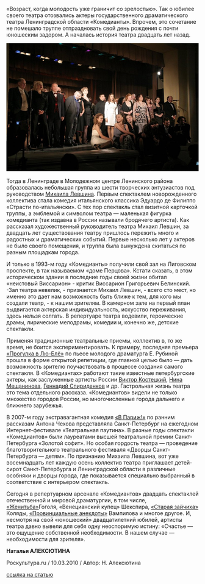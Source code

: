 «Возраст, когда молодость уже граничит со зрелостью». Так о юбилее своего театра отозвались актеры государственного драматического театра Ленинградской области «Комедианты». Впрочем, это сочетание не помешало труппе отпраздновать свой день рождения с почти юношеским задором. А началась история театра двадцать лет назад.


![](image-01.jpg)


Тогда в Ленинграде в Молодежном центре Ленинского района образовалась небольшая группа из шести творческих энтузиастов под руководством [Михаила Левшина][0]. Первым спектаклем новорожденного коллектива стала комедия итальянского классика Эдуардо де Филиппо «Страсти по-итальянски». С тех пор спектакль стал визитной карточкой труппы, а эмблемой и символом театра — маленькая фигурка комедианта (так издавна в России называли бродячего артиста). Как рассказал художественный руководитель театра Михаил Левшин, за двадцать лет существования театру пришлось пережить много и радостных и драматических событий. Первые несколько лет у актеров не было своего помещения, и труппа была вынуждена скитаться по разным площадкам города.


И только в 1993-м году «Комедианты» получили свой зал на Лиговском проспекте, в так называемом «доме Перцова». Кстати сказать, в этом историческом здании в последние годы своей жизни обитал «неистовый Виссарион» - критик Виссарион Григорьевич Белинский. -Зал театра невелик, - признается Михаил Левшин, - всего сто мест, но именно это дает нам возможность быть ближе к тем, для кого мы создали театр, - к нашим зрителям. В камерном зале на первый план выдвигается актерская индивидуальность, искусство переживания, здесь нельзя солгать. В репертуаре театра водевили, героические драмы, лирические мелодрамы, комедии и, конечно же, детские спектакли.


Применяя традиционные театральные приемы, коллектив в, то же время, не боится экспериментировать. К примеру, последняя премьера [«Прогулка в Лю-Блё»][1] по пьесе молодого драматурга Е. Рубиной прошла в форме открытой репетиции, где главной целью было — дать возможность зрителю поучаствовать в процессе создания самого спектакля. В «Комедиантах» работают такие известные петербургские актеры, как заслуженные артисты России [Виктор Костецкий][2], [Нина Мещанинова][3], [Геннадий Спириденков][4] и др. Гастрольная жизнь театра это тема отдельного рассказа. «Комедиантов» видели не только множество городов России, но многочисленные города дальнего и ближнего зарубежья.


В 2007-м году экстравагантная комедия [«В Париж!»][5] по ранним рассказам Антона Чехова представляла Санкт-Петербург на ежегодном Интернет-фестивале «Театральная паутина». В разные годы спектакли «Комедиантов» были лауреатами высшей театральной премии Санкт-Петербурга «Золотой софит». Но особая гордость театра — проведение благотворительного театрального фестиваля «Дворцы Санкт-Петербурга — детям». По признанию Михаила Левшина, вот уже восемнадцать лет каждую осень коллектив театра приглашает детей-сирот Санкт-Петербурга и Ленинградской области в различные особняки и дворцы города, где показывается специально выбранный в соответствие с интерьером спектакль.


Сегодня в репертуарном арсенале «Комедиантов» двадцать спектаклей отечественной и мировой драматургии, в том числе, [«Женитьба»][6]Гоголя, «Венецианский купец» Шекспира, [«Старая зайчиха»][7] Коляды, [«Провинциальные анекдоты»][8] Вампилова и многое другое. И, несмотря на свой «юношеский» двадцатилетний юбилей, артисты театра давно вывели для себя одну неоспоримую истину: «Счастье — это ощущение собственной необходимости. В нашем случае — необходимости для зрителя».


**Наталья АЛЕКСЮТИНА**


Роскультура.ru / 10.03.2010 / Автор: Н. Алексютина


[ссылка на статью][9]

[0]: ../../person/mikhail-levshin "Михаил Левшин"
[1]: ../../performance/progulka-v-lyu-blyo "Прогулка в Лю-Блё"
[2]: ../../person/viktor-kostetskii "Виктор Костецкий"
[3]: ../../person/nina-meschaninova "Нина Мещанинова"
[4]: ../../person/gennadii-spiridenkov "Геннадий Спириденков"
[5]: ../../performance/v-parizh "В Париж!"
[6]: ../../performance/zhenitba "Женитьба"
[7]: ../../performance/staraya-zaichikha "Старая зайчиха"
[8]: ../../performance/provintsialnye-anekdoty "Провинциальные анекдоты"
[9]: http://roskultura.ru/mosaic/item4550/
